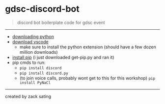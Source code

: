 # gdsc-discord-bot

>discord bot boilerplate code for gdsc event

---

- [downloading python](https://docs.python-guide.org/starting/installation/)
- [download vscode](https://code.visualstudio.com/download)
  - make sure to install the python extension (should have a few dozen million downloads)
- [install pip](https://pip.pypa.io/en/stable/installation/) (i just downloaded get-pip.py and ran it)
- pip cmds to run:
  - `pip install discord`
  - `pip install discord.py`
  - (to join voice calls, probably wont get to this for this workshop) `pip install PyNaCl`

---

created by zack sating
